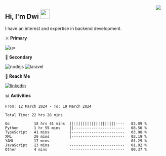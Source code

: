 [<img src="https://komarev.com/ghpvc/?username=masred&color=green&style=flat-square&label=Profile+Views" align="right">](github.com/masred)

## Hi, I'm Dwi <img src="https://raw.githubusercontent.com/MartinHeinz/MartinHeinz/master/wave.gif" width="30px">

I have an interest and expertise in backend development.

⚔️ **Primary**

![go](https://img.shields.io/badge/---?logo=go&label=Golang&style=social)

🔪 **Secondary**

![nodejs](https://img.shields.io/badge/---?logo=node.js&label=Node.js&style=social&logoColor=green)
![laravel](https://img.shields.io/badge/---?logo=laravel&label=Laravel&style=social)

🔗 **Reach Me**

[![linkedin](https://img.shields.io/badge/---?logo=linkedin&label=LinkedIn&style=social)](https://linkedin.com/in/dwifitriyanto)

📊 **Activities**

<!--START_SECTION:waka-->

```all_time
From: 12 March 2024 - To: 19 March 2024

Total Time: 22 hrs 28 mins

Go           18 hrs 41 mins  |||||||||||||||||||||----   82.89 %
Python       1 hr 55 mins    ||-----------------------   08.56 %
TypeScript   41 mins         |------------------------   03.08 %
XML          29 mins         |------------------------   02.19 %
YAML         17 mins         -------------------------   01.29 %
JavaScript   13 mins         -------------------------   01.02 %
Other        4 mins          -------------------------   00.37 %
```

<!--END_SECTION:waka-->

